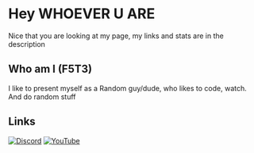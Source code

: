# Hey WHOEVER U ARE
Nice that you are looking at my page, my links and stats are in the description
## Who am I (F5T3)
I like to present myself as a Random guy/dude, who likes to code, watch. And do random stuff

## Links
[![Discord](https://user-images.githubusercontent.com/74038190/235294015-47144047-25ab-417c-af1b-6746820a20ff.gif?resize=50%)]()
[![YouTube](https://user-images.githubusercontent.com/74038190/235294007-de441046-823e-4eff-89bf-d4df52858b65.gif?resize=50%)](https://www.youtube.com/@MasklessFate)
